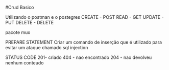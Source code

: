 #Crud Basico 

Utilizando o postman e o postegres
CREATE - POST
READ - GET
UPDATE - PUT
DELETE - DELETE

pacote mux

PREPARE STATEMENT
Criar um comando de inserção que é utilizado para evitar um ataque chamado sql injection

STATUS CODE
201- criado
404 - nao encontrado 
204 - nao devolveu nenhum conteudo 
